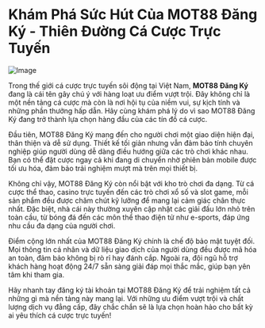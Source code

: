 # Khám Phá Sức Hút Của MOT88 Đăng Ký - Thiên Đường Cá Cược Trực Tuyến

![Image](https://github.com/user-attachments/assets/bd51ea9f-0666-407b-a7a7-98ead6de688c)

Trong thế giới cá cược trực tuyến sôi động tại Việt Nam, **MOT88 Đăng Ký** đang là cái tên gây chú ý với hàng loạt ưu điểm vượt trội. Đây không chỉ là một nền tảng cá cược mà còn là nơi hội tụ của niềm vui, sự kịch tính và những phần thưởng hấp dẫn. Hãy cùng khám phá lý do vì sao MOT88 Đăng Ký đang trở thành lựa chọn hàng đầu của các tín đồ cá cược.

Đầu tiên, MOT88 Đăng Ký mang đến cho người chơi một giao diện hiện đại, thân thiện và dễ sử dụng. Thiết kế tối giản nhưng vẫn đảm bảo tính chuyên nghiệp giúp người dùng dễ dàng điều hướng giữa các trò chơi khác nhau. Bạn có thể đặt cược ngay cả khi đang di chuyển nhờ phiên bản mobile được tối ưu hóa, đảm bảo trải nghiệm mượt mà trên mọi thiết bị.

Không chỉ vậy, MOT88 Đăng Ký còn nổi bật với kho trò chơi đa dạng. Từ cá cược thể thao, casino trực tuyến đến các trò chơi xổ số và slot game, mỗi sản phẩm đều được chăm chút kỹ lưỡng để mang lại cảm giác chân thực nhất. Đặc biệt, nhà cái này thường xuyên cập nhật các giải đấu lớn nhỏ trên toàn cầu, từ bóng đá đến các môn thể thao điện tử như e-sports, đáp ứng nhu cầu đa dạng của người chơi.

Điểm cộng lớn nhất của MOT88 Đăng Ký chính là chế độ bảo mật tuyệt đối. Mọi thông tin cá nhân và dữ liệu giao dịch của người dùng đều được mã hóa an toàn, đảm bảo không bị rò rỉ hay đánh cắp. Ngoài ra, đội ngũ hỗ trợ khách hàng hoạt động 24/7 sẵn sàng giải đáp mọi thắc mắc, giúp bạn yên tâm khi tham gia.

Hãy nhanh tay đăng ký tài khoản tại MOT88 Đăng Ký để trải nghiệm tất cả những gì mà nền tảng này mang lại. Với những ưu điểm vượt trội và chất lượng dịch vụ đẳng cấp, đây chắc chắn sẽ là lựa chọn hoàn hảo cho bất kỳ ai yêu thích cá cược trực tuyến!